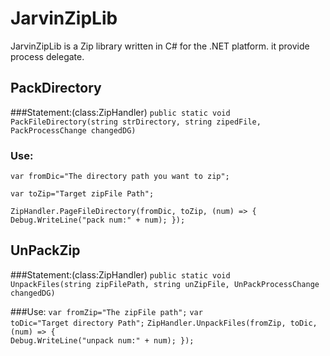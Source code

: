 # JarvinZipLib
JarvinZipLib is a Zip library written in C# for the .NET platform. it provide process delegate.

## PackDirectory
###Statement:(class:ZipHandler)
  <code>public static void PackFileDirectory(string strDirectory, string zipedFile, PackProcessChange changedDG)</code>

### Use:
  <code>var fromDic="The directory path you want to zip";</code>
  
  <code>var toZip="Target zipFile Path";</code>
  
  <code>ZipHandler.PageFileDirectory(fromDic, toZip, (num) => { Debug.WriteLine("pack num:" + num); }); 
  </code>
  
  
## UnPackZip
###Statement:(class:ZipHandler)
  <code>public static void UnpackFiles(string zipFilePath, string unZipFile, UnPackProcessChange changedDG)</code>

###Use:
  <code>var fromZip="The zipFile path";</code>
  <code>var toDic="Target directory Path";</code>
  <code>ZipHandler.UnpackFiles(fromZip, toDic, (num) => { Debug.WriteLine("unpack num:" + num); });</code>
